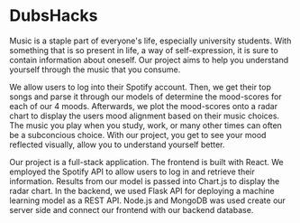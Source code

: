 # DubsHacks

Music is a staple part of everyone's life, especially university students. With something that is so present in life, a way of self-expression, it is sure to contain information about oneself. Our project aims to help you understand yourself through the music that you consume.

We allow users to log into their Spotify account. Then, we get their top songs and parse it through our models of determine the mood-scores for each of our 4 moods. Afterwards, we plot the mood-scores onto a radar chart to display the users mood alignment based on their music choices. The music you play when you study, work, or many other times can often be a subconcious choice. With our project, you get to see your mood reflected visually, allow you to understand yourself better.

Our project is a full-stack application. The frontend is built with React. We employed the Spotify API to allow users to log in and retrieve their information. Results from our model is passed into Chart.js to display the radar chart. In the backend, we used Flask API for deploying a machine learning model as a REST API. Node.js and MongoDB was used create our server side and connect our frontend with our backend database.